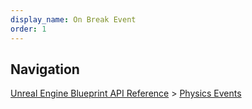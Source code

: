 ```yaml
---
display_name: On Break Event
order: 1
---
```

## Navigation

[Unreal Engine Blueprint API Reference](https://dev.epicgames.com/documentation/en-us/unreal-engine/BlueprintAPI) > [Physics Events](https://dev.epicgames.com/documentation/en-us/unreal-engine/BlueprintAPI/PhysicsEvents)
